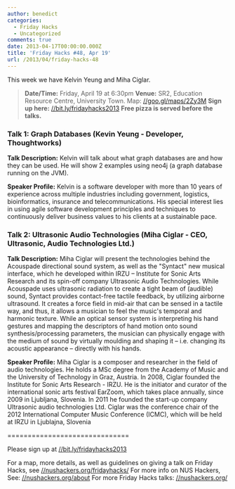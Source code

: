 ```yaml
---
author: benedict
categories:
  - Friday Hacks
  - Uncategorized
comments: true
date: 2013-04-17T00:00:00.000Z
title: 'Friday Hacks #48, Apr 19'
url: /2013/04/friday-hacks-48
---
```


This week we have Kelvin Yeung and Miha Ciglar.

<blockquote><strong>Date/Time:</strong> Friday, April 19 at 6:30pm
<strong>Venue:</strong> SR2, Education Resource Centre, University Town. Map: <a href="//goo.gl/maps/2Zy3M">//goo.gl/maps/2Zy3M</a>
<strong>Sign up here:</strong> <a href="//bit.ly/fridayhacks2013">//bit.ly/fridayhacks2013</a>
<strong>Free pizza is served before the talks.</strong></blockquote>
<h3>Talk 1: Graph Databases (Kevin Yeung - Developer, Thoughtworks)</h3>

<strong>Talk Description:</strong>
Kelvin will talk about what graph databases are and how they can be used. He will show 2 examples using neo4j (a graph database running on the JVM).

<strong>Speaker Profile:</strong>
Kelvin is a software developer with more than 10 years of experience across multiple industries including government, logistics, bioinformatics, insurance and telecommunications. His special interest lies in using agile software development principles and techniques to continuously deliver business values to his clients at a sustainable pace.

<h3>Talk 2: Ultrasonic Audio Technologies (Miha Ciglar - CEO, Ultrasonic, Audio Technologies Ltd.)</h3>

<strong>Talk Description:</strong>
Miha Ciglar will present the technologies behind the Acouspade directional sound system, as well as the "Syntact" new musical interface, which he developed within IRZU – Institute for Sonic Arts Research and its spin-off company Ultrasonic Audio Technologies. While Acouspade uses ultrasonic radiation to create a tight beam of (audible) sound, Syntact provides contact-free tactile feedback, by utilizing airborne ultrasound. It creates a force field in mid-air that can be sensed in a tactile way, and thus, it allows a musician to feel the music's temporal and harmonic texture. While an optical sensor system is interpreting his hand gestures and mapping the descriptors of hand motion onto sound synthesis/processing parameters, the musician can physically engage with the medium of sound by virtually moulding and shaping it – i.e. changing its acoustic appearance – directly with his hands.

<strong>Speaker Profile:</strong>
Miha Ciglar is a composer and researcher in the field of audio technologies. He holds a MSc degree from the Academy of Music and the University of Technology in Graz, Austria. In 2008, Ciglar founded the Institute for Sonic Arts Research - IRZU. He is the initiator and curator of the international sonic arts festival EarZoom, which takes place annually, since 2009 in Ljubljana, Slovenia. In 2011 he founded the start-up company Ultrasonic audio technologies Ltd. Ciglar was the conference chair of the 2012 International Computer Music Conference (ICMC), which will be held at IRZU in Ljublajna, Slovenia

==============================

Please sign up at <a href="//bit.ly/fridayhacks2013">//bit.ly/fridayhacks2013</a>

For a map, more details, as well as guidelines on giving a talk on Friday Hacks, see <a href="/fridayhacks/">//nushackers.org/fridayhacks/</a>
For more info on NUS Hackers, See: <a href="/about">//nushackers.org/about</a>
For more Friday Hacks talks: <a href="/">//nushackers.org/</a>
